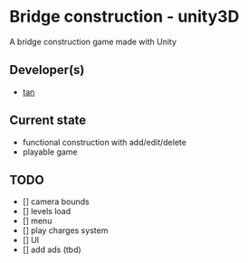 # Bridge construction - unity3D

A bridge construction game made with Unity

## Developer(s)
- [tan](https://github.com/minhtan)

## Current state
- functional construction with add/edit/delete
- playable game

## TODO
- [] camera bounds
- [] levels load
- [] menu
- [] play charges system
- [] UI
- [] add ads (tbd)

